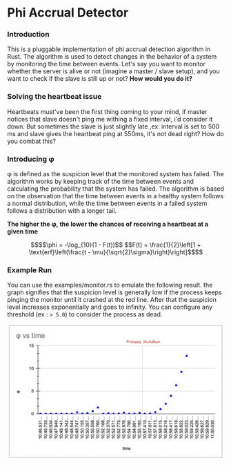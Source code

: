 # Phi Accrual Detector

### Introduction
This is a pluggable implementation of phi accrual detection algorithm in Rust. 
The algorithm is used to detect changes in the behavior of a system by monitoring the time between events. 
Let's say you want to monitor whether the server is alive or not (imagine a master / slave setup), and you want to check
if the slave is still up or not? **How would you do it?**

### Solving the heartbeat issue
Heartbeats must've been the first thing coming to your mind, if master notices that slave doesn't ping me withing a fixed
interval, i'd consider it down. But sometimes the slave is just slightly late ,ex: interval is set to 500 ms and slave gives
the heartbeat ping at 550ms, it's not dead right? How do you combat this?

### Introducing φ
φ is defined as the suspicion level that the monitored system has failed. The algorithm works by keeping track of the 
time between events and calculating the probability that the system has failed. The algorithm is based on the
observation that the time between events in a healthy system follows a normal distribution, while the time between 
events in a failed system follows a distribution with a longer tail.

**The higher the φ, the lower the chances of receiving a heartbeat at a given time**

```math
$$\phi = -\log_{10}(1 - F(t))$$
$$F(t) = \frac{1}{2}\left[1 + \text{erf}\left(\frac{t - \mu}{\sqrt{2}\sigma}\right)\right]$$
```

### Example Run
You can use the examples/monitor.rs to emulate the following result. the graph signifies that the suspicion level
is generally low if the process keeps pinging the monitor until it crashed at the red line. After that the suspicion
level increases exponentially and goes to infinity. You can configure any threshold (ex : `> 5.0`) to consider the process
as dead.

![img.png](docs/img.png)

